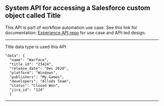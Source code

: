 ## System API for accessing a Salesforce custom object called Title

This API is part of workflow automation use case. See this link for documentation: [Experience API repo](https://github.com/srimplify/rcg-workflow-automation-portal-xapi) for use case and API-led design.

---

Title data type is used this API 
```
"data": { 
  "name": "Warface", 
  "title_id": "23424", 
  "release_date": "Dec 2020", 
  "platform": "Windows", 
  "publishers": "My.Games", 
  "developers": "Allods Team",
  "status": "Closed Won", 
  "jira_id": "124" 
  }
```
---


